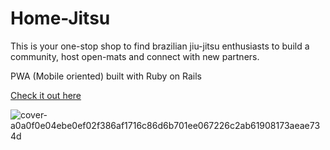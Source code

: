 Home-Jitsu
==========

This is your one-stop shop to find brazilian jiu-jitsu enthusiasts to build a community, host open-mats and connect with new partners.

PWA (Mobile oriented) built with Ruby on Rails

[Check it out here](https://www.homejitsu.com/)

![cover-a0a0f0e04ebe0ef02f386af1716c86d6b701ee067226c2ab61908173aeae734d](https://user-images.githubusercontent.com/108884517/208539564-8b02a921-28b3-44c5-b7b5-9aeb0a0a8820.png)
